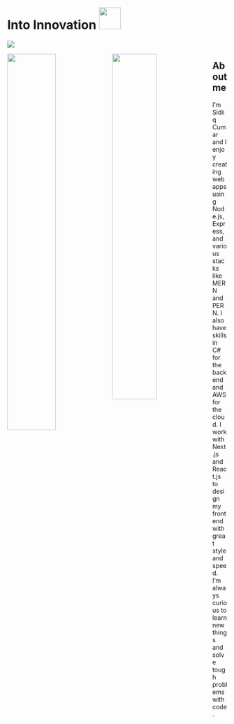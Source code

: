 
# Into Innovation <img src="https://user-images.githubusercontent.com/78619091/232625578-7c7c98ec-b972-43c2-a6ee-78e36a877395.png" width="50" height="50" /> 
![](https://komarev.com/ghpvc/?username=your-github-sidiik&color=blueviolet&style=flat-square)

<img width="47%" align="left" src="http://github-readme-streak-stats.herokuapp.com/?user=sidiik&theme=shades-of-purple&hide_border=true&date_format=j%20M%5B%20Y%5D" />
<img align="left" width="45%" src="https://github-readme-stats.vercel.app/api/top-langs/?username=sidiik&layout=compact" />

<div>
  
## About me
I’m Sidiiq Cumar and I enjoy creating web apps using Node.js, Express, and various stacks like MERN and PERN. I also have skills in C# for the backend and AWS for the cloud. I work with Next.js and React.js to design my frontend with great style and speed. I’m always curious to learn new things and solve tough problems with code.
 
</div>




